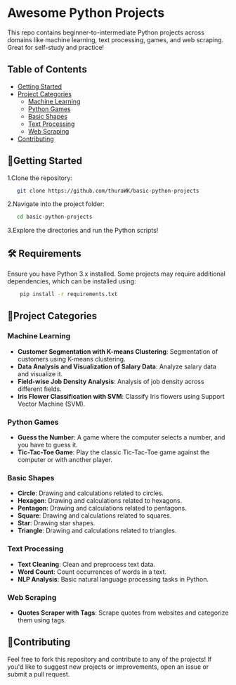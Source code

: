 # Awesome Python Projects

This repo contains beginner-to-intermediate Python projects across domains like machine learning, text processing, games, and web scraping. Great for self-study and practice!

## Table of Contents

- [Getting Started](#getting-started)
- [Project Categories](#project-categories)
  - [Machine Learning](#machine-learning)
  - [Python Games](#python-games)
  - [Basic Shapes](#basic-shapes)
  - [Text Processing](#text-processing)
  - [Web Scraping](#web-scraping)
- [Contributing](#contributing)

## 🚀Getting Started

1.Clone the repository:

```bash
   git clone https://github.com/thuraWK/basic-python-projects
```

2.Navigate into the project folder:

```bash
   cd basic-python-projects
```

3.Explore the directories and run the Python scripts!

## 🛠 Requirements

Ensure you have Python 3.x installed. Some projects may require additional dependencies, which can be installed using:

```bash
    pip install -r requirements.txt
```

## 📌Project Categories

### Machine Learning

- **Customer Segmentation with K-means Clustering**: Segmentation of customers using K-means clustering.
- **Data Analysis and Visualization of Salary Data**: Analyze salary data and visualize it.
- **Field-wise Job Density Analysis**: Analysis of job density across different fields.
- **Iris Flower Classification with SVM**: Classify Iris flowers using Support Vector Machine (SVM).

### Python Games

- **Guess the Number**: A game where the computer selects a number, and you have to guess it.
- **Tic-Tac-Toe Game**: Play the classic Tic-Tac-Toe game against the computer or with another player.

### Basic Shapes

- **Circle**: Drawing and calculations related to circles.
- **Hexagon**: Drawing and calculations related to hexagons.
- **Pentagon**: Drawing and calculations related to pentagons.
- **Square**: Drawing and calculations related to squares.
- **Star**: Drawing star shapes.
- **Triangle**: Drawing and calculations related to triangles.

### Text Processing

- **Text Cleaning**: Clean and preprocess text data.
- **Word Count**: Count occurrences of words in a text.
- **NLP Analysis**: Basic natural language processing tasks in Python.

### Web Scraping

- **Quotes Scraper with Tags**: Scrape quotes from websites and categorize them using tags.

## 🤝Contributing

Feel free to fork this repository and contribute to any of the projects! If you'd like to suggest new projects or improvements, open an issue or submit a pull request.
